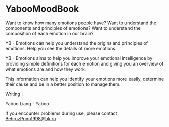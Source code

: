 # YabooMoodBook
Want to know how many emotions people have? Want to understand the components and principles of emotions? Want to understand the composition of each emotion in our brain?

YB - Emotions can help you understand the origins and principles of emotions. Help you see the details of more emotions.

YB - Emotions aims to help you improve your emotional intelligence by providing simple definitions for each emotion and giving you an overview of what emotions are and how they work.

This information can help you identify your emotions more easily, determine their cause and be in a better position to manage them.

Writing :

Yaboo Liang - Yaboo

If you encounter problems during use, please contact BehruzPrinn1998@bk.ru
